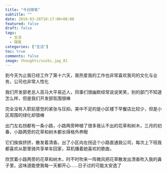 ```yaml
---
title: "今日随笔"
subtitle: ""
date: 2019-03-26T10:17:00+08:00
featured: false
draft: false
tags:
  - 生活
  - 随笔
categories: ["生活"]
toc: true
comments: false
image: thoughts/suibi.jpg_81
---
```

到今天为止我已经工作了第十六天，我热爱我的工作也非常喜欢我司的文化与业务，公司也非常人性化

我们开发部老总人高马大平易近人，同事们很幽默经常说说笑笑，别的部门不知道怎么样，但是我们开发部氛围很棒

完全没有入职前感觉的紧张与压抑。美中不足的是小区楼下早餐店比较少，但是小区周围的绿化却很棒

出门左右拐都有一条小路，小路两旁种植了很多我认不出的花草和树木，三月的初春，小路两旁的花草和树木都长得格外养眼

它们挨挨挤挤，散发着清香。出了小区向左拐这个小路直通我公司，每次上下班我都喜欢从那里骑共享单车回家，耳机播着她喜欢的歌曲，

欣赏着小路两旁的花草和树木，时不时吹来一阵微风把花草散发出清香吹入我的鼻子里，这味道能使我每一天都开心......日子过的可能太安逸了
